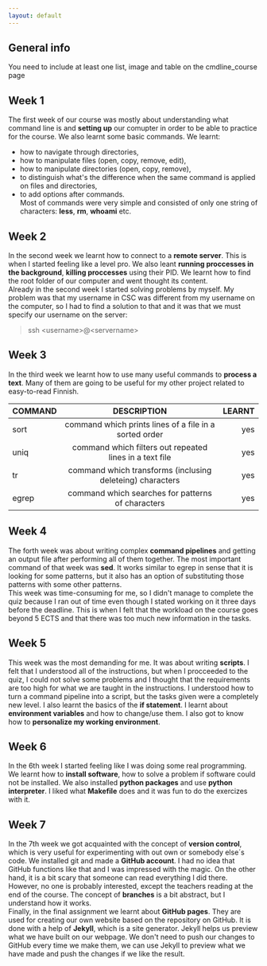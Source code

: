 ```yaml
---
layout: default
---
```


## General info

You need to include at least one list, image and table on the cmdline_course page

## Week 1
The first week of our course was mostly about understanding what command line is and **setting up** our comupter in order to be able to practice for the course. We also learnt some basic commands. We learnt:  
* how to navigate through directories,
* how to manipulate files (open, copy, remove, edit),
* how to manipulate directories (open, copy, remove),
* to distinguish what's the difference when the same command is applied on files and directories,
* to add options after commands.  
Most of commands were very simple and consisted of only one string of characters: **less**, **rm**, **whoami** etc.

## Week 2
In the second week we learnt how to connect to a **remote server**. This is when I started feeling like a level pro. We also leant **running proccesses in the background**, **killing proccesses** using their PID. We learnt how to find the root folder of our computer and went thought its content.  
Already in the second week I started solving problems by myself. My problem was that my username in CSC was different from my username on the computer, so I had to find a solution to that and it was that we must specify our username on the server:
> ssh \<username\>@\<servername\>

## Week 3
In the third week we learnt how to use many useful commands to **process a text**. Many of them are going to be useful for my other project related to easy-to-read Finnish.

| COMMAND | DESCRIPTION                                               | LEARNT |
|---------|:---------------------------------------------------------:|-------:|
| sort    | command which prints lines of a file in a sorted order    | yes    |
| uniq    | command which filters out repeated lines in a text file   | yes    |
| tr      | command which transforms (inclusing deleteing) characters | yes    |
| egrep   | command which searches for patterns of characters         | yes    |

## Week 4
The forth week was about writing complex **command pipelines** and getting an output file after performing all of them together. The most important command of that week was **sed**. It works similar to egrep in sense that it is looking for some patterns, but it also has an option of substituting those patterns with some other patterns.  
This week was time-consuming for me, so I didn't manage to complete the quiz because I ran out of time even though I stated working on it three days before the deadline. This is when I felt that the workload on the course goes beyond 5 ECTS and that there was too much new information in the tasks.

## Week 5
This week was the most demanding for me. It was about writing **scripts**. I felt that I understood all of the instructions, but when I procceeded to the quiz, I could not solve some problems and I thought that the requirements are too high for what we are taught in the instructions. I understood how to turn a command pipeline into a script, but the tasks given were a completely new level. I also learnt the basics of the **if statement**. I learnt about **environment variables** and how to change/use them. I also got to know how to **personalize my working environment**.

## Week 6
In the 6th week I started feeling like I was doing some real programming. We learnt how to **install software**, how to solve a problem if software could not be installed. We also installed **python packages** and use **python interpreter**. I liked what **Makefile** does and it was fun to do the exercizes with it.

## Week 7
In the 7th week we got acquainted with the concept of **version control**, which is very useful for experimenting with out own or somebody else´s code. We installed git and made a **GitHub account**. I had no idea that GitHub functions like that and I was impressed with the magic. On the other hand, it is a bit scary that someone can read everything I did there. However, no one is probably interested, except the teachers reading at the end of the course. The concept of **branches** is a bit abstract, but I understand how it works.  
Finally, in the final assignment we learnt about **GitHub pages**. They are used for creating our own website based on the repository on GitHub. It is done with a help of **Jekyll**, which is a site generator. Jekyll helps us preview what we have built on our webpage. We don't need to push our changes to GitHub every time we make them, we can use Jekyll to preview what we have made and push the changes if we like the result.
